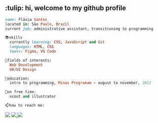 <h2> :tulip: hi, welcome to my github profile </h2>
<!---
<img align='right' src=https://github.com/Tarikul-Islam-Anik/Animated-Fluent-Emojis/blob/master/Emojis/Animals/Cat%20Face.png?raw=true width="200">
[![flaviarafaelle](https://github-readme-stats.vercel.app/api/top-langs/?username=flaviarafaelle&hide=html&layout=compact&theme=dark)](https://github.com/anuraghazra/github-readme-stats)
--->

```ruby
name: Flávia Santos
located in: São Paulo, Brazil
current job: administrative assistant, transitioning to programming

📚skills
  currently learning: CSS, JavaScript and Git
  languages: HTML, CSS
  tools: Figma, VS Code

👾fields of interests:
  Web Development
  UX/UI Design

📑education:
  intro to programming, Minas Programam - august to november, 2022

🍡on free time:
  scout and illustrator

📫how to reach me:
```

<a href="mailto:flaviarlimasantos@gmail.com"><img src="https://img.shields.io/badge/Gmail-D14836?style=for-the-badge&logo=gmail&logoColor=white" target="_blank"></a>
<a href="https://www.linkedin.com/in/fl%C3%A1via-santos-259604205/" target="_blank"><img src="https://img.shields.io/badge/-LinkedIn-%230077B5?style=for-the-badge&logo=linkedin&logoColor=white" target="_blank"> <a href="https://www.instagram.com/desenhaelle/"><img src="https://img.shields.io/badge/Instagram-E4405F?style=for-the-badge&logo=instagram&logoColor=white"></a>

<!---
**flaviarafaelle/flaviarafaelle** is a ✨ _special_ ✨ repository because its `README.md` (this file) appears on your GitHub profile.
https://devicon.dev/
![Snake animation](https://github.com/thepiyushmalhotra/thepiyushmalhotra/blob/output/github-contribution-grid-snake.svg)
--->

